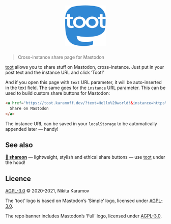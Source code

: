 <h1 align="center"><img src="assets/logo.svg" width="128" height="128" alt="toot"></h1>

> Cross-instance share page for Mastodon

[toot] allows you to share stuff on Mastodon, cross-instance. Just put in your post text and the instance URL and click ‘Toot!’

And if you open this page with `text` URL parameter, it will be auto-inserted in the text field. The same goes for the `instance` URL parameter. This can be used to build custom share buttons for Mastodon:

```html
<a href="https://toot.karamoff.dev/?text=Hello%20world!&instance=https%3A%2F%2Fmastodon.xyz">
  Share on Mastodon
</a>
```

The instance URL can be saved in your `localStorage` to be automatically appended later — handy!

## See also

**[📯 shareon](https://shareon.js.org)** — lightweight, stylish and ethical share buttons — use [toot] under the hood!

## Licence

[AGPL-3.0](https://spdx.org/licenses/AGPL-3.0-only.html) © 2020-2021, Nikita Karamov

The ‘toot’ logo is based on Mastodon’s ‘Simple’ logo, licensed under [AGPL-3.0](https://www.gnu.org/licenses/agpl-3.0.html).

The repo banner includes Mastodon’s ‘Full’ logo, licensed under [AGPL-3.0](https://www.gnu.org/licenses/agpl-3.0.html).

[toot]: https://toot.karamoff.dev
